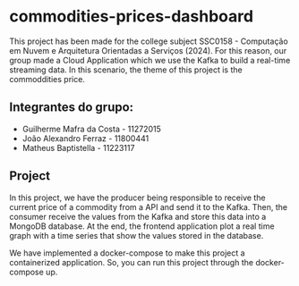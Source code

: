 # commodities-prices-dashboard

This project has been made for the college subject SSC0158 - Computação em Nuvem e Arquitetura Orientadas a Serviços (2024). For this reason, our group made a Cloud Application which we use the Kafka to build a real-time streaming data. In this scenario, the theme of this project is the commoddities price.
 
## Integrantes do grupo:
* Guilherme Mafra da Costa - 11272015
* João Alexandro Ferraz - 11800441
* Matheus Baptistella - 11223117

## Project
In this project, we have the producer being responsible to receive the current price of a commodity from a API and send it to the Kafka. Then, the consumer receive the values from the Kafka and store this data into a MongoDB database. At the end, the frontend application plot a real time graph with a time series that show the values stored in the database.  

We have implemented a docker-compose to make this project a containerized application. So, you can run this project through the docker-compose up.
